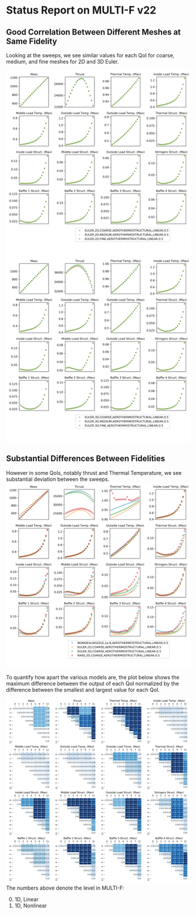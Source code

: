 # Status Report on MULTI-F v22


## Good Correlation Between Different Meshes at Same Fidelity
Looking at the sweeps, we see similar values for each QoI 
for coarse, medium, and fine meshes for 2D and 3D Euler.

![2D Euler](sweep3_00_2D_Euler_v22.png)
![3D Euler](sweep3_00_3D_Euler_v22.png)


## Substantial Differences Between Fidelities
However in some QoIs, notably thrust and Thermal Temperature,
we see substantial deviation between the sweeps. 
![Sweep](sweep3_00_v22.png)

To quantify how apart the various models are, 
the plot below shows the maximum difference 
between the output of each QoI normalized by the
difference between the smallest and largest value for each QoI.

![Max deviation](tab_corr_max_v22.png)
The numbers above denote the level in MULTI-F:

 0. 1D, Linear
 1. 1D, Nonlinear  

